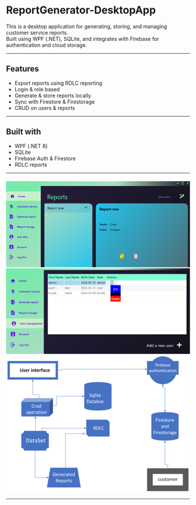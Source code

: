 # ReportGenerator-DesktopApp

This is a desktop application for generating, storing, and managing customer service reports.  
Built using WPF (.NET), SQLite, and integrates with Firebase for authentication and cloud storage.

---

## Features

- Export reports using RDLC reporting
- Login & role based 
- Generate & store reports locally
- Sync with Firestore & Firestorage
- CRUD on users & reports

---

## Built with
- WPF (.NET 8)
- SQLite
- Firebase Auth & Firestore
- RDLC reports
---


### 
![Home](Final_project/images/home.png)
![User Info Manage](Final_project/images/userInfoMAnage.png) 
![Report Generator Logic](Final_project/images/report-generator-logic.png)

---
